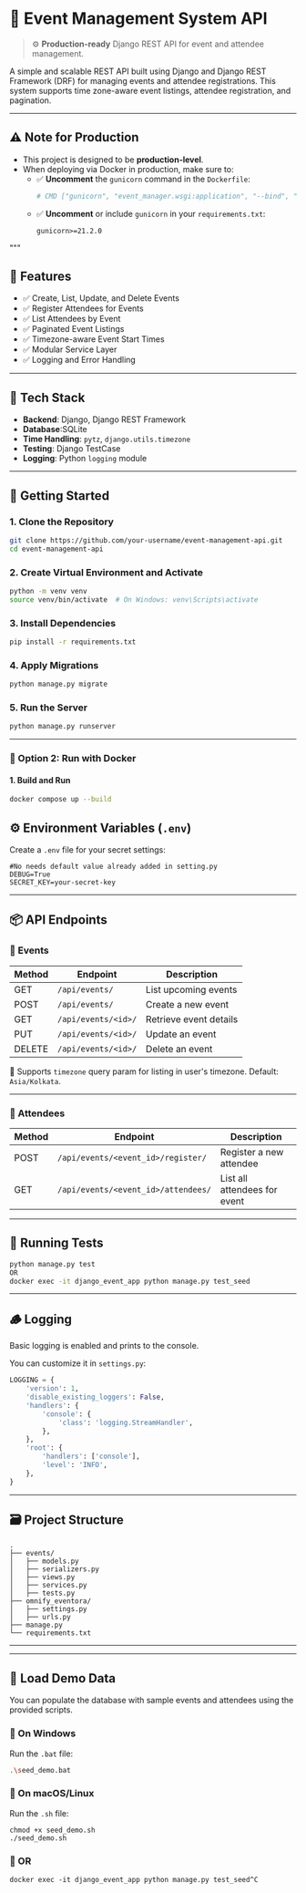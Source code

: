 
# 🎉 Event Management System API

> ⚙️ **Production-ready** Django REST API for event and attendee management.

A simple and scalable REST API built using Django and Django REST Framework (DRF) for managing events and attendee registrations. This system supports time zone-aware event listings, attendee registration, and pagination.

---

## ⚠️ Note for Production

- This project is designed to be **production-level**.
- When deploying via Docker in production, make sure to:
  - ✅ **Uncomment** the `gunicorn` command in the `Dockerfile`:
    ```dockerfile
    # CMD ["gunicorn", "event_manager.wsgi:application", "--bind", "0.0.0.0:8000"]
    ```
  - ✅ **Uncomment** or include `gunicorn` in your `requirements.txt`:
    ```
    gunicorn>=21.2.0
    ```
"""

## 🧰 Features

- ✅ Create, List, Update, and Delete Events
- ✅ Register Attendees for Events
- ✅ List Attendees by Event
- ✅ Paginated Event Listings
- ✅ Timezone-aware Event Start Times
- ✅ Modular Service Layer
- ✅ Logging and Error Handling

---

## 🚀 Tech Stack

- **Backend**: Django, Django REST Framework
- **Database**:SQLite
- **Time Handling**: `pytz`, `django.utils.timezone`
- **Testing**: Django TestCase
- **Logging**: Python `logging` module

---

## 🏁 Getting Started

### 1. Clone the Repository

```bash
git clone https://github.com/your-username/event-management-api.git
cd event-management-api
```

### 2. Create Virtual Environment and Activate

```bash
python -m venv venv
source venv/bin/activate  # On Windows: venv\Scripts\activate
```

### 3. Install Dependencies

```bash
pip install -r requirements.txt
```

### 4. Apply Migrations

```bash
python manage.py migrate
```

### 5. Run the Server

```bash
python manage.py runserver
```

---
### 🐳 Option 2: Run with Docker

#### 1. Build and Run

```bash
docker compose up --build 

```

## ⚙️ Environment Variables (`.env`)

Create a `.env` file for your secret settings:

```
#No needs default value already added in setting.py 
DEBUG=True
SECRET_KEY=your-secret-key
```

---

## 📦 API Endpoints

### 🔹 Events

| Method | Endpoint               | Description                      |
|--------|------------------------|----------------------------------|
| GET    | `/api/events/`         | List upcoming events             |
| POST   | `/api/events/`         | Create a new event               |
| GET    | `/api/events/<id>/`    | Retrieve event details           |
| PUT    | `/api/events/<id>/`    | Update an event                  |
| DELETE | `/api/events/<id>/`    | Delete an event                  |

🔸 Supports `timezone` query param for listing in user's timezone. Default: `Asia/Kolkata`.

---

### 🔹 Attendees

| Method | Endpoint                            | Description                  |
|--------|-------------------------------------|------------------------------|
| POST   | `/api/events/<event_id>/register/` | Register a new attendee      |
| GET    | `/api/events/<event_id>/attendees/`| List all attendees for event |

---

## 🧪 Running Tests

```bash
python manage.py test
OR 
docker exec -it django_event_app python manage.py test_seed
```

---

## 🪵 Logging

Basic logging is enabled and prints to the console.

You can customize it in `settings.py`:

```python
LOGGING = {
    'version': 1,
    'disable_existing_loggers': False,
    'handlers': {
        'console': {
            'class': 'logging.StreamHandler',
        },
    },
    'root': {
        'handlers': ['console'],
        'level': 'INFO',
    },
}
```

---

## 🗃 Project Structure

```
.
├── events/
│   ├── models.py
│   ├── serializers.py
│   ├── views.py
│   ├── services.py
│   ├── tests.py
├── omnify_eventora/
│   ├── settings.py
│   ├── urls.py
├── manage.py
└── requirements.txt
```

---

---

## 🧪 Load Demo Data

You can populate the database with sample events and attendees using the provided scripts.

### 🔹 On Windows

Run the `.bat` file:

```bash
.\seed_demo.bat
```

### 🔹  On macOS/Linux

Run the `.sh` file:

```
chmod +x seed_demo.sh
./seed_demo.sh
```
### 🔹 OR
```
docker exec -it django_event_app python manage.py test_seed^C
```